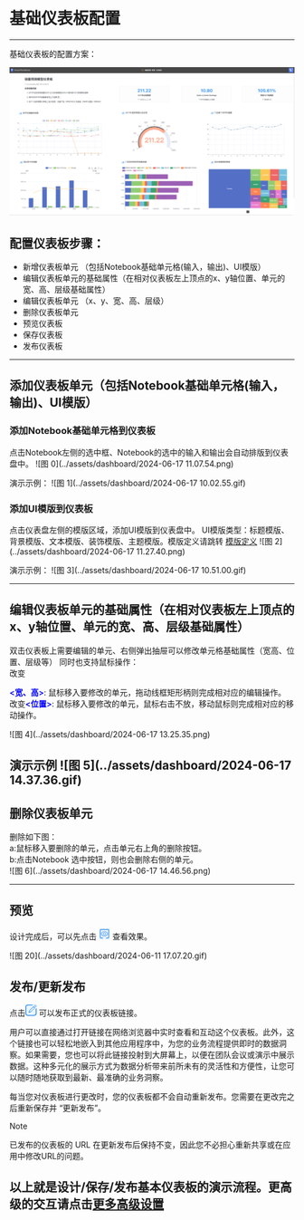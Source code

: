 # 基础仪表板配置
---

基础仪表板的配置方案：

![图 0](../images/426a75ba60aa205938e2fd63314f7e55ea3c0bfae86f6cbffb8f5fbac3b6192f.png)  

## 配置仪表板步骤：

- 新增仪表板单元 （包括Notebook基础单元格(输入，输出)、UI模版）
- 编辑仪表板单元的基础属性（在相对仪表板左上顶点的x、y轴位置、单元的宽、高、层级基础属性）
- 编辑仪表板单元 （x、y、宽、高、层级）
- 删除仪表板单元
- 预览仪表板
- 保存仪表板
- 发布仪表板

---

## 添加仪表板单元（包括Notebook基础单元格(输入，输出)、UI模版）
### 添加Notebook基础单元格到仪表板
  点击Notebook左侧的选中框、Notebook的选中的输入和输出会自动排版到仪表盘中。
![图 0](../assets/dashboard/2024-06-17 11.07.54.png) 

  演示示例：
![图 1](../assets/dashboard/2024-06-17 10.02.55.gif) 

### 添加UI模版到仪表板
  点击仪表盘左侧的模版区域，添加UI模版到仪表盘中。
  UI模版类型：标题模版、背景模版、文本模版、装饰模版、主题模版。模版定义请跳转
  <a href="/WorkSpace/DashboardTemplates.md#jump_1">模版定义</a>
![图 2](../assets/dashboard/2024-06-17 11.27.40.png) 

  演示示例：
![图 3](../assets/dashboard/2024-06-17 10.51.00.gif) 

---

## 编辑仪表板单元的基础属性（在相对仪表板左上顶点的x、y轴位置、单元的宽、高、层级基础属性）
 双击仪表板上需要编辑的单元、右侧弹出抽屉可以修改单元格基础属性（宽高、位置、层级等）
 同时也支持鼠标操作：<br>
    改变<div style="font-weight:600;color:blue;display:inline-block"><宽、高></div>: 鼠标移入要修改的单元，拖动线框矩形柄则完成相对应的编辑操作。<br>
    改变<div style="font-weight:600;color:blue;display:inline-block"><位置></div>: 鼠标移入要修改的单元，鼠标右击不放，移动鼠标则完成相对应的移动操作。

![图 4](../assets/dashboard/2024-06-17 13.25.35.png) 

 演示示例
![图 5](../assets/dashboard/2024-06-17 14.37.36.gif) 
---

## 删除仪表板单元
  删除如下图：<br>
    a:鼠标移入要删除的单元，点击单元右上角的删除按钮。<br>
    b:点击Notebook 选中按钮，则也会删除右侧的单元。<br>
![图 6](../assets/dashboard/2024-06-17 14.46.56.png) 

---
## 预览

设计完成后，可以先点击 <img src="../images/5d90b2f9bb7e02451e4de36754818428ba41b3a17cc59002834fead908b4afaf.png"  style="display: inline-block;padding:0px;border:0px"  /> 查看效果。

![图 20](../assets/dashboard/2024-06-11 17.07.20.gif)  

## 发布/更新发布

点击<img src="../images/2c7204369c33a2052cc32653e373563e1ca4bd1fab1ff863c7244a73fd026b42.png"  style="display: inline-block;padding:0px;border:0px"  /> 可以发布正式的仪表板链接。

用户可以直接通过打开链接在网络浏览器中实时查看和互动这个仪表板。此外，这个链接也可以轻松地嵌入到其他应用程序中，为您的业务流程提供即时的数据洞察。如果需要，您也可以将此链接投射到大屏幕上，以便在团队会议或演示中展示数据。这种多元化的展示方式为数据分析带来前所未有的灵活性和方便性，让您可以随时随地获取到最新、最准确的业务洞察。

每当您对仪表板进行更改时，您的仪表板都不会自动重新发布。您需要在更改完之后重新保存并 “更新发布”。

> [!NOTE]
> 已发布的仪表板的 URL 在更新发布后保持不变，因此您不必担心重新共享或在应用中修改URL的问题。

## 以上就是设计/保存/发布基本仪表板的演示流程。更高级的交互请点击<a href="xxx">更多高级设置</a>

